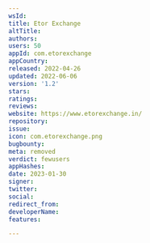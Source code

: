 ```yaml
---
wsId: 
title: Etor Exchange
altTitle: 
authors: 
users: 50
appId: com.etorexchange
appCountry: 
released: 2022-04-26
updated: 2022-06-06
version: '1.2'
stars: 
ratings: 
reviews: 
website: https://www.etorexchange.in/
repository: 
issue: 
icon: com.etorexchange.png
bugbounty: 
meta: removed
verdict: fewusers
appHashes: 
date: 2023-01-30
signer: 
twitter: 
social: 
redirect_from: 
developerName: 
features: 

---
```


